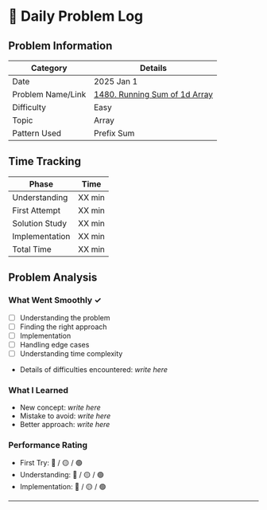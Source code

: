 # 📝 Daily Problem Log

## Problem Information
| Category          | Details                                                                                             |
|-------------------|-----------------------------------------------------------------------------------------------------|
| Date              | 2025 Jan 1                                                                                          |
| Problem Name/Link | [1480. Running Sum of 1d Array](https://leetcode.com/problems/running-sum-of-1d-array/description/) |
| Difficulty        | Easy                                                                                                |
| Topic             | Array                                                                                               |
| Pattern Used      | Prefix Sum                                                                                          |

## Time Tracking
| Phase          | Time    |
|----------------|---------|
| Understanding  | XX min  |
| First Attempt  | XX min  |
| Solution Study | XX min  |
| Implementation | XX min  |
| Total Time     | XX min  |

## Problem Analysis
### What Went Smoothly ✓
- [ ] Understanding the problem
- [ ] Finding the right approach
- [ ] Implementation
- [ ] Handling edge cases
- [ ] Understanding time complexity
- Details of difficulties encountered: _write here_

### What I Learned
- New concept: _write here_
- Mistake to avoid: _write here_
- Better approach: _write here_

### Performance Rating
- First Try: 🔴 / 🟡 / 🟢
- Understanding: 🔴 / 🟡 / 🟢
- Implementation: 🔴 / 🟡 / 🟢

---